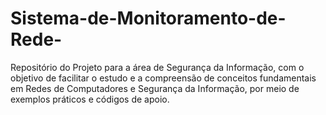 # Sistema-de-Monitoramento-de-Rede-
Repositório do Projeto para a área de Segurança da Informação, com o objetivo de facilitar o estudo e a compreensão de conceitos fundamentais em Redes de Computadores e Segurança da Informação, por meio de exemplos práticos e códigos de apoio.
